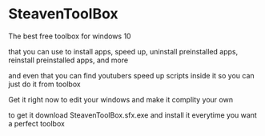 # SteavenToolBox
The best free toolbox for windows 10


that you can use to install apps, speed up, uninstall preinstalled apps, reinstall preinstalled apps, and more


and even that you can find youtubers speed up scripts inside it so you can just do it from toolbox



Get it right now to edit your windows and make it complity your own


to get it download SteavenToolBox.sfx.exe and install it everytime you want a perfect toolbox
